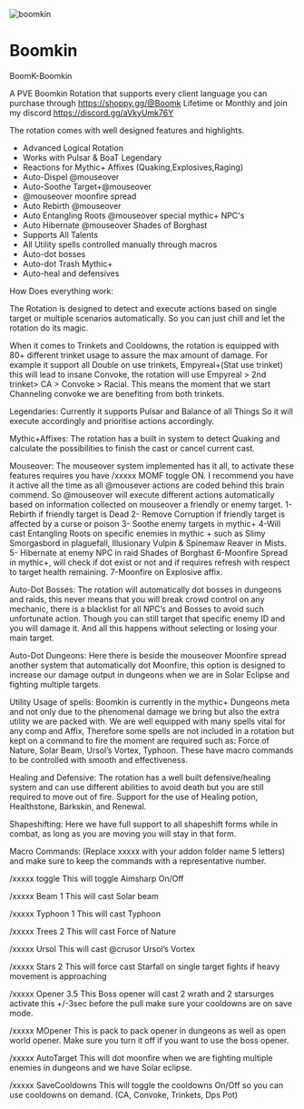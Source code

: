 ![boomkin](https://user-images.githubusercontent.com/80350628/110519401-91773a00-810d-11eb-8de4-20814d908934.png)


# Boomkin
BoomK-Boomkin

A PVE Boomkin Rotation that supports every client language
you can purchase through https://shoppy.gg/@Boomk Lifetime or Monthly
and join my discord https://discord.gg/aVkyUmk76Y

The rotation comes with well designed features and highlights.
* Advanced Logical Rotation 
* Works with Pulsar & BoaT Legendary
* Reactions for Mythic+ Affixes (Quaking,Explosives,Raging)
* Auto-Dispel @mouseover
* Auto-Soothe Target+@mouseover
* @mouseover moonfire spread
* Auto Rebirth @mouseover
* Auto Entangling Roots @mouseover special mythic+ NPC's
* Auto Hibernate @mouseover Shades of Borghast
* Supports All Talents
* All Utility spells controlled manually through macros
* Auto-dot bosses
* Auto-dot Trash Mythic+
* Auto-heal and defensives

How Does everything work:


The Rotation is designed to detect and execute actions based on single target or multiple scenarios automatically. So you can just chill and let the rotation do its magic.

When it comes to Trinkets and Cooldowns, the rotation is equipped with 80+ different trinket usage to assure the max amount of damage. For example it support all Double on use trinkets, Empyreal+(Stat use trinket) this will lead to insane Convoke, the rotation will use Empyreal > 2nd trinket> CA > Convoke > Racial. This means the moment that we start Channeling convoke we are benefiting from both trinkets.

Legendaries:
Currently it supports Pulsar and  Balance of all Things So it will execute accordingly and prioritise actions accordingly. 

Mythic+Affixes:
The rotation has a built in system to detect Quaking and calculate the possibilities to finish the cast or cancel current cast.

Mouseover:
The mouseover system implemented has it all, to activate these features requires you have /xxxxx MOMF toggle ON. I recommend you have it active all the time as all @mousever actions are coded behind this brain commend.
So @mouseover will execute different actions automatically based on information collected on mouseover a friendly or enemy target.
1-Rebirth if friendly target is Dead
2- Remove Corruption if friendly target is affected by a curse or poison
3- Soothe enemy targets in mythic+ 
4-Will cast Entangling Roots on specific enemies in mythic + such as Slimy Smorgasbord in plaguefall, Illusionary Vulpin & Spinemaw Reaver in Mists.
5- Hibernate at enemy NPC in raid Shades of Borghast
6-Moonfire Spread in mythic+, will check if dot exist or not and if requires refresh with respect to target health remaining.
7-Moonfire on Explosive affix.

Auto-Dot Bosses:
The rotation will automatically dot bosses in dungeons and raids, this never means that you will break crowd control on any mechanic, there is a blacklist for all NPC’s  and Bosses to avoid such unfortunate action. Though you can still target that specific enemy ID and you will damage it. And all this happens without selecting or losing your main target.

Auto-Dot Dungeons:
Here there is beside the mouseover Moonfire spread another system that automatically dot Moonfire, this option is designed to increase our damage output in dungeons when we are in Solar Eclipse and fighting multiple targets.

Utility Usage of spells:
Boomkin is currently in the mythic+ Dungeons meta and not only due to the phenomenal damage we bring but also the extra utility we are packed with.
We are well equipped with many spells vital for any comp and Affix, Therefore some spells are not included in a rotation but kept on a command to fire the moment are required such as:
Force of Nature, Solar Beam, Ursol’s Vortex, Typhoon. These have macro commands to be controlled with smooth and effectiveness. 

Healing and Defensive:
The rotation has a well built defensive/healing system and can use different abilities to avoid death but you are still required to move out of fire.
Support for the use of Healing potion, Healthstone, Barkskin, and Renewal.

Shapeshifting:
Here we have full support to all shapeshift forms while in combat, as long as you are moving you will stay in that form.


Macro Commands: (Replace xxxxx with your addon folder name 5 letters) and make sure to keep the commands with a representative number.

/xxxxx toggle 
This will toggle Aimsharp On/Off

/xxxxx Beam 1
This will cast Solar beam

/xxxxx Typhoon 1
This will cast Typhoon

/xxxxx Trees 2
This will cast Force of Nature

/xxxxx Ursol
This will cast @crusor Ursol’s Vortex

/xxxxx Stars 2
This will force cast Starfall on single target fights if heavy movement is approaching

/xxxxx Opener 3.5
This Boss opener will cast 2 wrath and 2 starsurges activate this +/-3sec before the pull make sure your cooldowns are on save mode.

/xxxxx MOpener
This is pack to pack opener in dungeons as well as open world opener. Make sure you turn it off if you want to use the boss opener.

/xxxxx AutoTarget
This will dot moonfire when we are fighting multiple enemies in dungeons and we have Solar eclipse.

/xxxxx SaveCooldowns
This will toggle the cooldowns On/Off so you can use cooldowns on demand. (CA, Convoke, Trinkets, Dps Pot)
